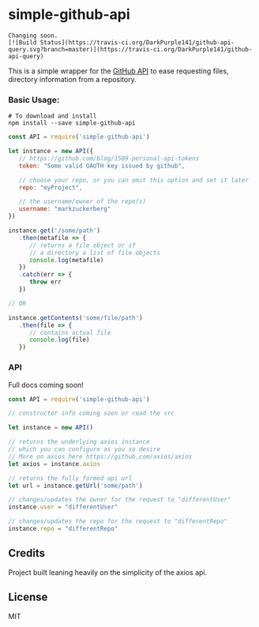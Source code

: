 simple-github-api
====

```
Changing soon.
[![Build Status](https://travis-ci.org/DarkPurple141/github-api-query.svg?branch=master)](https://travis-ci.org/DarkPurple141/github-api-query)
```

This is a simple wrapper for the
[GitHub API](https://developer.github.com/v3/) to ease requesting files,
 directory information from a repository.

### Basic Usage:
```node
# To download and install
npm install --save simple-github-api
```

```js
const API = require('simple-github-api')

let instance = new API({
   // https://github.com/blog/1509-personal-api-tokens
   token: "Some valid OAUTH key issued by github",

   // choose your repo, or you can omit this option and set it later
   repo: "myProject",

   // the username/owner of the repo(s)
   username: "markzuckerberg"
})

instance.get('/some/path')
   .then(metafile => {
      // returns a file object or if
      // a directory a list of file objects
      console.log(metafile)
   })
   .catch(err => {
      throw err
   })

// OR

instance.getContents('some/file/path')
   .then(file => {
      // contains actual file
      console.log(file)
   })

```

### API

Full docs coming soon!

```js
const API = require('simple-github-api')

// constructor info coming soon or read the src

let instance = new API()

// returns the underlying axios instance
// which you can configure as you so desire
// More on axios here https://github.com/axios/axios
let axios = instance.axios

// returns the fully formed api url
let url = instance.getUrl('some/path')

// changes/updates the owner for the request to "differentUser"
instance.user = "differentUser"

// changes/updates the repo for the request to "differentRepo"
instance.repo = "differentRepo"
```

## Credits
Project built leaning heavily on the simplicity of the axios api.

## License
MIT
